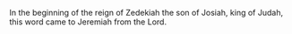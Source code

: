 In the beginning of the reign of Zedekiah the son of Josiah, king of Judah, this word came to Jeremiah from the Lord.
